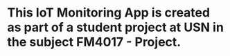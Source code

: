 # This IoT Monitoring App is created as part of a student project at USN in the subject FM4017 - Project. 
